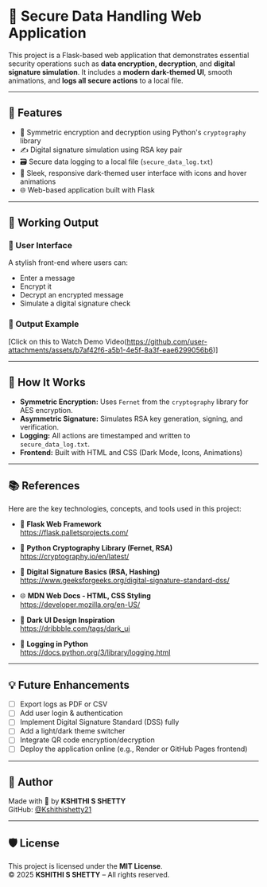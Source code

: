 # 🔐 Secure Data Handling Web Application

This project is a Flask-based web application that demonstrates essential security operations such as **data encryption, decryption**, and **digital signature simulation**. It includes a **modern dark-themed UI**, smooth animations, and **logs all secure actions** to a local file.

---

## 🚀 Features

- 🔐 Symmetric encryption and decryption using Python's `cryptography` library
- ✍️ Digital signature simulation using RSA key pair
- 🗃️ Secure data logging to a local file (`secure_data_log.txt`)
- 🌙 Sleek, responsive dark-themed user interface with icons and hover animations
- 🌐 Web-based application built with Flask

---

## 📸 Working Output

### 🔷 User Interface
A stylish front-end where users can:
- Enter a message
- Encrypt it
- Decrypt an encrypted message
- Simulate a digital signature check

### 📄 Output Example


[Click on this to Watch Demo Video(https://github.com/user-attachments/assets/b7af42f6-a5b1-4e5f-8a3f-eae6299056b6)]

---

## 🧪 How It Works

- **Symmetric Encryption:** Uses `Fernet` from the `cryptography` library for AES encryption.
- **Asymmetric Signature:** Simulates RSA key generation, signing, and verification.
- **Logging:** All actions are timestamped and written to `secure_data_log.txt`.
- **Frontend:** Built with HTML and CSS (Dark Mode, Icons, Animations)

---



## 📚 References

Here are the key technologies, concepts, and tools used in this project:

- 🔗 **Flask Web Framework**  
  https://flask.palletsprojects.com/

- 🔐 **Python Cryptography Library (Fernet, RSA)**  
  https://cryptography.io/en/latest/

- 📜 **Digital Signature Basics (RSA, Hashing)**  
  https://www.geeksforgeeks.org/digital-signature-standard-dss/

- 🌐 **MDN Web Docs - HTML, CSS Styling**  
  https://developer.mozilla.org/en-US/

- 🎨 **Dark UI Design Inspiration**  
  https://dribbble.com/tags/dark_ui

- 📄 **Logging in Python**  
  https://docs.python.org/3/library/logging.html

---

## 💡 Future Enhancements

- [ ] Export logs as PDF or CSV
- [ ] Add user login & authentication
- [ ] Implement Digital Signature Standard (DSS) fully
- [ ] Add a light/dark theme switcher
- [ ] Integrate QR code encryption/decryption
- [ ] Deploy the application online (e.g., Render or GitHub Pages frontend)

---

## 🙌 Author

Made with 💙 by **KSHITHI S SHETTY**  
GitHub: [@Kshithishetty21](https://github.com/Kshithishetty21)

---

## 🛡️ License

This project is licensed under the **MIT License**.  
© 2025 **KSHITHI S SHETTY** – All rights reserved.

